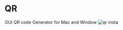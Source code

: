 # QR
GUI QR code Generator for Mac and Window
![qr insta](https://github.com/user-attachments/assets/5f2e4f25-2db5-4231-a77d-df0c08fc9690)
